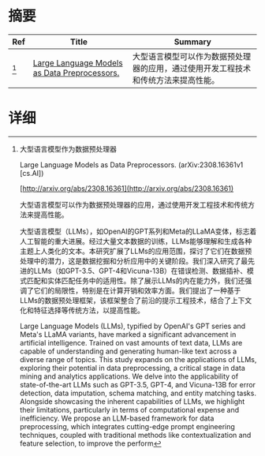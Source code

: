 # 摘要

| Ref | Title | Summary |
| --- | --- | --- |
| [^1] | [Large Language Models as Data Preprocessors.](http://arxiv.org/abs/2308.16361) | 大型语言模型可以作为数据预处理器的应用，通过使用开发工程技术和传统方法来提高性能。 |

# 详细

[^1]: 大型语言模型作为数据预处理器

    Large Language Models as Data Preprocessors. (arXiv:2308.16361v1 [cs.AI])

    [http://arxiv.org/abs/2308.16361](http://arxiv.org/abs/2308.16361)

    大型语言模型可以作为数据预处理器的应用，通过使用开发工程技术和传统方法来提高性能。

    

    大型语言模型（LLMs），如OpenAI的GPT系列和Meta的LLaMA变体，标志着人工智能的重大进展。经过大量文本数据的训练，LLMs能够理解和生成各种主题上人类化的文本。本研究扩展了LLMs的应用范围，探讨了它们在数据预处理中的潜力，这是数据挖掘和分析应用中的关键阶段。我们深入研究了最先进的LLMs（如GPT-3.5、GPT-4和Vicuna-13B）在错误检测、数据插补、模式匹配和实体匹配任务中的适用性。除了展示LLMs的内在能力外，我们还强调了它们的局限性，特别是在计算开销和效率方面。我们提出了一种基于LLMs的数据预处理框架，该框架整合了前沿的提示工程技术，结合了上下文化和特征选择等传统方法，以提高性能。

    Large Language Models (LLMs), typified by OpenAI's GPT series and Meta's LLaMA variants, have marked a significant advancement in artificial intelligence. Trained on vast amounts of text data, LLMs are capable of understanding and generating human-like text across a diverse range of topics. This study expands on the applications of LLMs, exploring their potential in data preprocessing, a critical stage in data mining and analytics applications. We delve into the applicability of state-of-the-art LLMs such as GPT-3.5, GPT-4, and Vicuna-13B for error detection, data imputation, schema matching, and entity matching tasks. Alongside showcasing the inherent capabilities of LLMs, we highlight their limitations, particularly in terms of computational expense and inefficiency. We propose an LLM-based framework for data preprocessing, which integrates cutting-edge prompt engineering techniques, coupled with traditional methods like contextualization and feature selection, to improve the perform
    

